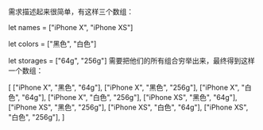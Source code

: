 需求描述起来很简单，有这样三个数组：

let names = ["iPhone X", "iPhone XS"]

let colors = ["黑色", "白色"]

let storages = ["64g", "256g"]
需要把他们的所有组合穷举出来，最终得到这样一个数组：

[
  ["iPhone X", "黑色", "64g"],
  ["iPhone X", "黑色", "256g"],
  ["iPhone X", "白色", "64g"],
  ["iPhone X", "白色", "256g"],
  ["iPhone XS", "黑色", "64g"],
  ["iPhone XS", "黑色", "256g"],
  ["iPhone XS", "白色", "64g"],
  ["iPhone XS", "白色", "256g"],
]
